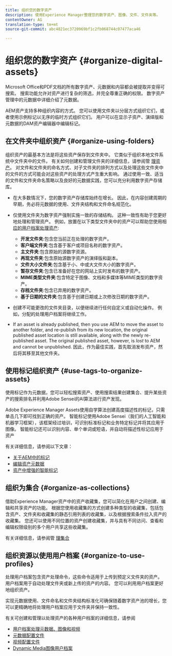```yaml
---
title: 组织您的数字资产
description: 使用Experience Manager整理您的数字资产、图像、文件、文件夹等。
contentOwner: AG
translation-type: tm+mt
source-git-commit: abc4821ec3720969bf1c2fb068744c07477aca46

---
```



# 组织您的数字资产 {#organize-digital-assets}

Microsoft Office和PDF文档的所有数字资产、元数据和内容都会被提取并变得可搜索。 搜索功能允许对资产进行复杂的筛选，并完全尊重正确的权限。 数字资产管理中的元数据中详细介绍了元数据。

AEM资产支持多种组织内容的方式。 您可以使用文件夹以分层方式组织它们，或者使用示例标记以无序的临时方式组织它们。 用户可以在显示子资产、演绎版和元数据的DAM资产编辑器中编辑标记。

## 在文件夹中组织资产 {#organize-using-folders}

组织资产的最基本方法是将这些资产保存到文件夹中。 它类似于组织本地文件系统中文件夹中的文件。 有关如何创建和管理文件夹的详细信息，请参阅管 [理资产](managing-assets-touch-ui.md)。 对文件和文件夹的命名方式、对子文件夹的排列方式以及处理这些文件夹中的文件的方式可能会对这些资产的处理方式产生重大影响。 通过使用一致、适当的文件和文件夹命名策略以及良好的元数据实践，您可以充分利用数字资产存储库。

* 在大多数情况下，您的数字资产存储库始终在增长。 因此，在内容创建周期的早期，务必将元数据的使用、文件夹结构和文件命名规范化。
* 仅使用文件夹为数字资产强制实施一致的存储结构。 这种一致性有助于您更好地处理和管理资产。 例如，放置在以下类型文件夹中的资产可以帮助您使用相 [应的用户档案处理资产](processing-profiles.md):

   * **开发文件夹**:包含您当前正在处理的数字资产。
   * **客户端文件夹**:包含基于客户或项目名称的数字资产。
   * **主文件夹**:包含原始的源数字资源。
   * **再现文件夹**:包含原始源数字资产的演绎版和副本。
   * **文件大小文件夹**:包含基于小、中或大文件大小的数字资产。
   * **暂存文件夹**:包含已准备好在您的网站上实时发布的数字资产。
   * **MIME类型文件夹**:包含特定于图像、文档和多媒体等MIME类型的数字资产。
   * **存档文件夹**:包含已弃用的数字资产。
   * **基于日期的文件夹**:包含基于创建日期或上次修改日期的数字资产。

* 创建不可能更改的文件夹目录，以便继续进行任何自定义或自动化操作。 例如，分配的处理用户档案将继续工作。
* If an asset is already published, then you use AEM to move the asset to another folder, and re-publish from its new location, the original published asset location is still available, along with the newly re-published asset. The original published asset, however, is *lost* to AEM and cannot be unpublished. 因此，作为最佳实践，首先取消发布资产，然后将其移至其他文件夹。

## 使用标记组织资产 {#use-tags-to-organize-assets}

使用标记作为元数据，您可以轻松搜索资产、使用搜索结果创建集合、提升某些资产的搜索排名并利用Adobe Sensei的AI算法进行资产发现。

Adobe Experience Manager Assets使用自学算法创建高度描述性的标记，只需单击几下即可找到正确的资产。 智能标记使用Adobe Sensei（我们的人工智能和机器学习框架），该框架经过培训，可识别标准标记和业务特定标记并将其应用于图像。 智能标记还可以识别内容、单个单词或短语，并自动将描述性标记应用于资产

有关详细信息，请参阅以下文章：

* [关于AEM中的标记](/help/sites-authoring/tags.md)
* [编辑资产元数据](meta-edit.md)
* [资产中增强的智能标记](enhanced-smart-tags.md)

## 组织为集合 {#organize-as-collections}

借助Experience Manager资产中的资产收藏集，您可以简化在用户之间创建、编辑和共享资产的功能。 根据您使用收藏集的方式创建多种类型的收藏集，包括包含资产、文件夹和收藏集的静态引用列表的收藏集，以及根据搜索条件拉入资产的收藏集。  您还可以使用不同位置的资产创建收藏集，并与具有不同访问、查看和编辑权限级别的多个用户共享这些收藏集。

有关详细信息，请参阅管 [理集合](managing-collections-touch-ui.md)

<!-- TBD items: add screenshots where applicable
Any hints/recommendations of when to use what method of organizing? Some examples of how organizing helps towards a better taxonomy and improved content velocity.
Add back links to blog posts by marketing?
-->

## 组织资源以使用用户档案 {#organize-to-use-profiles}

处理用户档案包含资产处理命令，这些命令适用于上传到预定义文件夹的资产。 用户档案用于自动处理文件夹或新上传的资产的内容。 您可以利用用户档案更好地组织资产。

实现元数据使用、文件命名和文件夹结构标准化可确保随着数字资产池的增长，您可以更精确地将处理用户档案应用于文件夹并保持一致性。

有关可创建和管理以处理资产的各种用户档案的详细信息，请参阅

* [用户档案处理元数据、图像和视频](processing-profiles.md)
* [元数据配置文件](metadata-profiles.md)
* [视频配置文件](video-profiles.md)
* [Dynamic Media图像用户档案](image-profiles.md)
